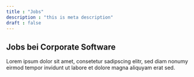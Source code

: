 ```yaml
---
title : "Jobs"
description : "this is meta description"
draft : false
---
```


## Jobs bei **Corporate Software**

Lorem ipsum dolor sit amet, consetetur sadipscing elitr, sed diam nonumy eirmod tempor invidunt ut labore et dolore magna aliquyam erat sed.